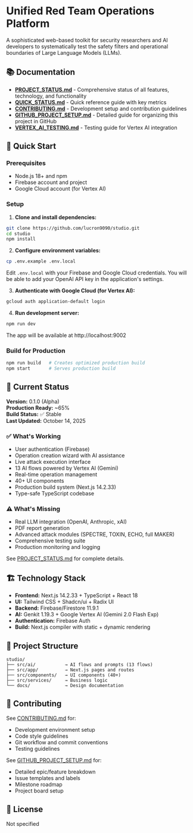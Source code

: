 # Unified Red Team Operations Platform

A sophisticated web-based toolkit for security researchers and AI developers to systematically test the safety filters and operational boundaries of Large Language Models (LLMs).

## 📚 Documentation

- **[PROJECT_STATUS.md](./PROJECT_STATUS.md)** - Comprehensive status of all features, technology, and functionality
- **[QUICK_STATUS.md](./QUICK_STATUS.md)** - Quick reference guide with key metrics
- **[CONTRIBUTING.md](./CONTRIBUTING.md)** - Development setup and contribution guidelines
- **[GITHUB_PROJECT_SETUP.md](./GITHUB_PROJECT_SETUP.md)** - Detailed guide for organizing this project in GitHub
- **[VERTEX_AI_TESTING.md](./VERTEX_AI_TESTING.md)** - Testing guide for Vertex AI integration

## 🚀 Quick Start

### Prerequisites
- Node.js 18+ and npm
- Firebase account and project
- Google Cloud account (for Vertex AI)

### Setup

1. **Clone and install dependencies:**
```bash
git clone https://github.com/lucron9090/studio.git
cd studio
npm install
```

2. **Configure environment variables:**
```bash
cp .env.example .env.local
```

Edit `.env.local` with your Firebase and Google Cloud credentials. You will be able to add your OpenAI API key in the application's settings.

3. **Authenticate with Google Cloud (for Vertex AI):**
```bash
gcloud auth application-default login
```

4. **Run development server:**
```bash
npm run dev
```

The app will be available at http://localhost:9002

### Build for Production

```bash
npm run build   # Creates optimized production build
npm start       # Serves production build
```

## 🎯 Current Status

**Version:** 0.1.0 (Alpha)  
**Production Ready:** ~65%  
**Build Status:** ✅ Stable  
**Last Updated:** October 14, 2025

### ✅ What's Working
- User authentication (Firebase)
- Operation creation wizard with AI assistance
- Live attack execution interface
- 13 AI flows powered by Vertex AI (Gemini)
- Real-time operation management
- 40+ UI components
- Production build system (Next.js 14.2.33)
- Type-safe TypeScript codebase

### ⚠️ What's Missing
- Real LLM integration (OpenAI, Anthropic, xAI)
- PDF report generation
- Advanced attack modules (SPECTRE, TOXIN, ECHO, full MAKER)
- Comprehensive testing suite
- Production monitoring and logging

See [PROJECT_STATUS.md](./PROJECT_STATUS.md) for complete details.

## 🏗️ Technology Stack

- **Frontend:** Next.js 14.2.33 + TypeScript + React 18
- **UI:** Tailwind CSS + Shadcn/ui + Radix UI
- **Backend:** Firebase/Firestore 11.9.1
- **AI:** Genkit 1.19.3 + Google Vertex AI (Gemini 2.0 Flash Exp)
- **Authentication:** Firebase Auth
- **Build:** Next.js compiler with static + dynamic rendering

## 📁 Project Structure

```
studio/
├── src/ai/           → AI flows and prompts (13 flows)
├── src/app/          → Next.js pages and routes
├── src/components/   → UI components (40+)
├── src/services/     → Business logic
└── docs/             → Design documentation
```

## 🤝 Contributing

See [CONTRIBUTING.md](./CONTRIBUTING.md) for:
- Development environment setup
- Code style guidelines
- Git workflow and commit conventions
- Testing guidelines

See [GITHUB_PROJECT_SETUP.md](./GITHUB_PROJECT_SETUP.md) for:
- Detailed epic/feature breakdown
- Issue templates and labels
- Milestone roadmap
- Project board setup

## 📄 License

Not specified
